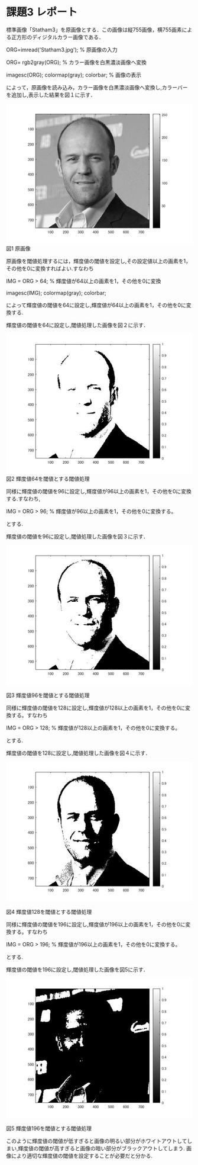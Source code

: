 # 課題3 レポート

標準画像「Statham3」を原画像とする．この画像は縦755画像，横755画素による正方形のディジタルカラー画像である．

ORG=imread('Statham3.jpg'); % 原画像の入力

ORG= rgb2gray(ORG); % カラー画像を白黒濃淡画像へ変換

imagesc(ORG); colormap(gray); colorbar; % 画像の表示



によって，原画像を読み込み，カラー画像を白黒濃淡画像へ変換し,カラーバーを追加し,表示した結果を図１に示す．

![原画像](https://raw.githubusercontent.com/09ne028koya/lecture_image_processing/master/image/3001.jpg)  
図1 原画像

原画像を閾値処理するには，輝度値の閾値を設定し,その設定値以上の画素を1，その他を0に変換すればよい.すなわち

IMG = ORG > 64; % 輝度値が64以上の画素を1，その他を0に変換

imagesc(IMG); colormap(gray); colorbar;

によって輝度値の閾値を64に設定し,輝度値が64以上の画素を1，その他を0に変換する.

輝度値の閾値を64に設定し,閾値処理した画像を図２に示す．

![原画像](https://raw.githubusercontent.com/09ne028koya/lecture_image_processing/master/image/3002.jpg)  
図2 輝度値64を閾値とする閾値処理

同様に輝度値の閾値を96に設定し,輝度値が96以上の画素を1，その他を0に変換する.すなわち,


IMG = ORG > 96; % 輝度値が96以上の画素を1，その他を0に変換する。

とする.

輝度値の閾値を96に設定し,閾値処理した画像を図３に示す．

![原画像](https://raw.githubusercontent.com/09ne028koya/lecture_image_processing/master/image/3003.jpg)  

図3 輝度値96を閾値とする閾値処理




同様に輝度値の閾値を128に設定し,輝度値が128以上の画素を1，その他を0に変換する。すなわち



IMG = ORG > 128; % 輝度値が128以上の画素を1，その他を0に変換する。


とする.

輝度値の閾値を128に設定し,閾値処理した画像を図４に示す．

![原画像](https://raw.githubusercontent.com/09ne028koya/lecture_image_processing/master/image/3004.jpg)  

図4 輝度値128を閾値とする閾値処理

同様に輝度値の閾値を196に設定し,輝度値が196以上の画素を1，その他を0に変換する。すなわち



IMG = ORG > 196; % 輝度値が196以上の画素を1，その他を0に変換する。


とする.

輝度値の閾値を196に設定し,閾値処理した画像を図5に示す．

![原画像](https://raw.githubusercontent.com/09ne028koya/lecture_image_processing/master/image/3005.jpg)  

図5 輝度値196を閾値とする閾値処理



このように輝度値の閾値が低すぎると画像の明るい部分がホワイトアウトしてしまい,輝度値の閾値が高すぎると画像の暗い部分がブラックアウトしてしまう.
画像により適切な輝度値の閾値を設定することが必要だと分かる.

